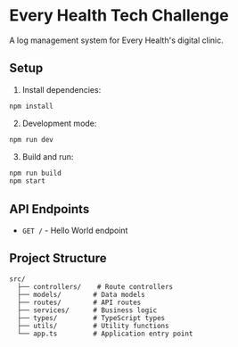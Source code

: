# Every Health Tech Challenge

A log management system for Every Health's digital clinic.

## Setup

1. Install dependencies:
```bash
npm install
```

2. Development mode:
```bash
npm run dev
```

3. Build and run:
```bash
npm run build
npm start
```

## API Endpoints

- `GET /` - Hello World endpoint

## Project Structure

```
src/
  ├── controllers/    # Route controllers
  ├── models/        # Data models
  ├── routes/        # API routes
  ├── services/      # Business logic
  ├── types/         # TypeScript types
  ├── utils/         # Utility functions
  └── app.ts         # Application entry point
``` 